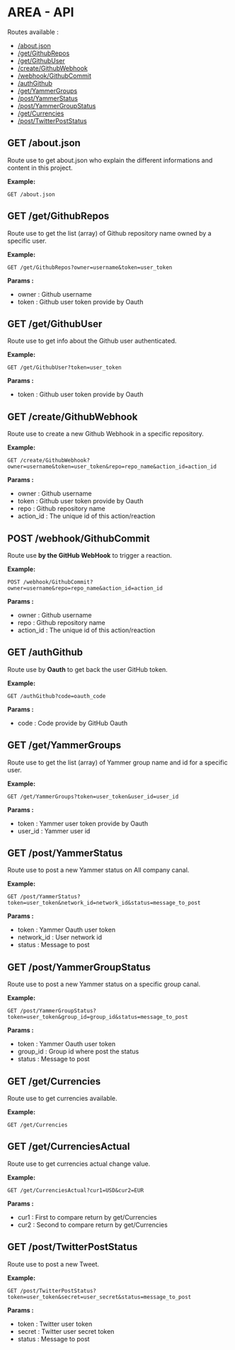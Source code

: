 # AREA - API

Routes available :
- [/about.json](#get-/about.json)
- [/get/GithubRepos](#get-/get/GithubRepos)
- [/get/GithubUser](#get-/get/GithubUser)
- [/create/GithubWebhook](#get-/create/GithubWebhook)
- [/webhook/GithubCommit](#post-/webhook/GithubCommit)
- [/authGithub](#get-/authGithub)
- [/get/YammerGroups](#get-/get/YammerGroups)
- [/post/YammerStatus](#get-/post/YammerStatus)
- [/post/YammerGroupStatus](#get-/post/YammerGroupStatus)
- [/get/Currencies](#get-/get/Currencies)
- [/post/TwitterPostStatus](#get-/post/TwitterPostStatus)

## GET /about.json
Route use to get about.json who explain the different informations and content in this project.

**Example:**

    GET /about.json

## GET /get/GithubRepos
Route use to get the list (array) of Github repository name owned by a specific user.

**Example:**

    GET /get/GithubRepos?owner=username&token=user_token
**Params :**
- owner : Github username
- token : Github user token provide by Oauth

## GET /get/GithubUser
Route use to get info about the Github user authenticated.

**Example:**

    GET /get/GithubUser?token=user_token
**Params :**
- token : Github user token provide by Oauth

## GET /create/GithubWebhook
Route use to create a new Github Webhook in a specific repository.

**Example:**

    GET /create/GithubWebhook?owner=username&token=user_token&repo=repo_name&action_id=action_id
**Params :**
- owner : Github username
- token : Github user token provide by Oauth
- repo : Github repository name
- action_id : The unique id of this action/reaction

## POST /webhook/GithubCommit
Route use **by the GitHub WebHook** to trigger a reaction.

**Example:**

    POST /webhook/GithubCommit?owner=username&repo=repo_name&action_id=action_id
**Params :**
- owner : Github username
- repo : Github repository name
- action_id : The unique id of this action/reaction

## GET /authGithub
Route use by **Oauth** to get back the user GitHub token.

**Example:**

    GET /authGithub?code=oauth_code
**Params :**
- code : Code provide by GitHub Oauth

## GET /get/YammerGroups
Route use to get the list (array) of Yammer group name and id for a specific user.

**Example:**

    GET /get/YammerGroups?token=user_token&user_id=user_id
**Params :**
- token : Yammer user token provide by Oauth
- user_id : Yammer user id

## GET /post/YammerStatus
Route use to post a new Yammer status on All company canal.

**Example:**

    GET /post/YammerStatus?token=user_token&network_id=network_id&status=message_to_post
**Params :**
- token : Yammer Oauth user token
- network_id : User network id
- status : Message to post

## GET /post/YammerGroupStatus
Route use to post a new Yammer status on a specific group canal.

**Example:**

    GET /post/YammerGroupStatus?token=user_token&group_id=group_id&status=message_to_post
**Params :**
- token : Yammer Oauth user token
- group_id : Group id where post the status
- status : Message to post

## GET /get/Currencies
Route use to get currencies available.

**Example:**

    GET /get/Currencies

## GET /get/CurrenciesActual
Route use to get currencies actual change value.

**Example:**

    GET /get/CurrenciesActual?cur1=USD&cur2=EUR
**Params :**
- cur1 : First to compare return by get/Currencies
- cur2 : Second to compare return by get/Currencies

## GET /post/TwitterPostStatus
Route use to post a new Tweet.

**Example:**

    GET /post/TwitterPostStatus?token=user_token&secret=user_secret&status=message_to_post
**Params :**
- token : Twitter user token
- secret : Twitter user secret token
- status : Message to post
